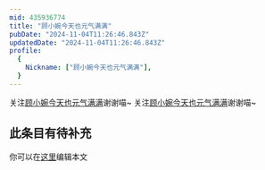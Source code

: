 ```yaml
---
mid: 435936774
title: "顾小婉今天也元气满满"
pubDate: "2024-11-04T11:26:46.843Z"
updatedDate: "2024-11-04T11:26:46.843Z"
profile:
  {
    Nickname: ["顾小婉今天也元气满满"],
  }
---
```


关注[顾小婉今天也元气满满](https://space.bilibili.com/435936774)谢谢喵~ 关注[顾小婉今天也元气满满](https://space.bilibili.com/435936774)谢谢喵~

## 此条目有待补充
你可以在[这里](https://github.com/Yuhanawa/VTuber.ICU-Content/edit/master/v/顾小婉今天也元气满满/index.md)编辑本文

